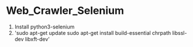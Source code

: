 # Web_Crawler_Selenium

1. Install python3-selenium
2. 
	'sudo apt-get update
	sudo apt-get install build-essential chrpath libssl-dev libxft-dev'
